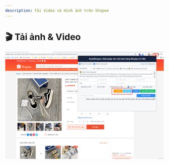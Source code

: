 ```yaml
---
description: Tải Video và Hình ảnh trên Shopee
---
```


# 🎬 Tải ảnh & Video

![Tải Video hoặc Hình ảnh](<../../.gitbook/assets/image (116).png>)
